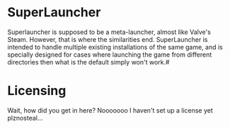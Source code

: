 # SuperLauncher
Superlauncher is supposed to be a meta-launcher, almost like Valve's Steam. However, that is where the similarities end. SuperLauncher is intended to handle multiple existing installations of the same game, and is specially designed for cases where launching the game from different directories then what is the default simply won't work.# 
# Licensing
Wait, how did you get in here? Nooooooo I haven't set up a license yet plznosteal...


